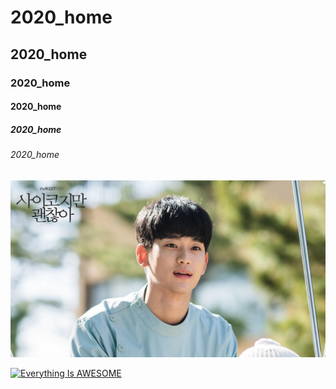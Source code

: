 # 2020_home
## 2020_home
### 2020_home
#### 2020_home
##### 2020_home
###### 2020_home

![boy](./boy.jpg "boy")

[![Everything Is AWESOME](https://img.youtube.com/vi/StTqXEQ2l-Y/0.jpg)](https://www.youtube.com/watch?v=LCK7IoYv6eE "Everything Is AWESOME")
